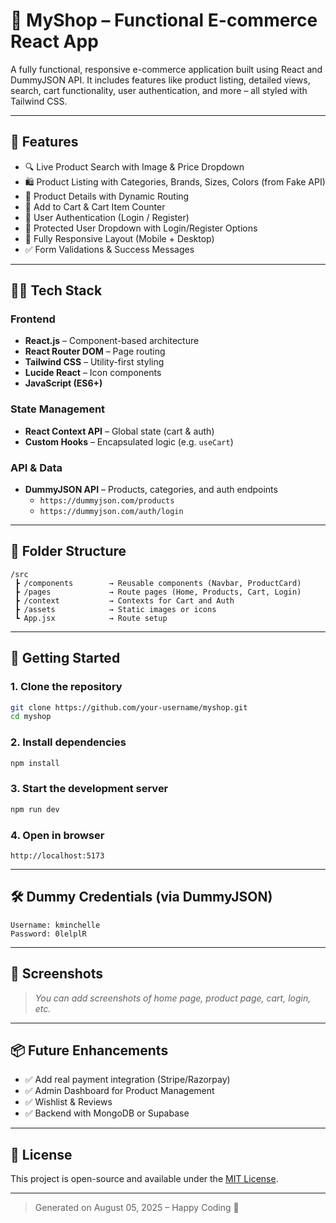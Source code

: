# 🛒 MyShop – Functional E-commerce React App

A fully functional, responsive e-commerce application built using React and DummyJSON API. It includes features like product listing, detailed views, search, cart functionality, user authentication, and more – all styled with Tailwind CSS.

---

## 📌 Features

- 🔍 Live Product Search with Image & Price Dropdown
- 🛍 Product Listing with Categories, Brands, Sizes, Colors (from Fake API)
- 🧾 Product Details with Dynamic Routing
- 🛒 Add to Cart & Cart Item Counter
- 👤 User Authentication (Login / Register)
- 🔐 Protected User Dropdown with Login/Register Options
- 📱 Fully Responsive Layout (Mobile + Desktop)
- ✅ Form Validations & Success Messages

---

## 🧑‍💻 Tech Stack

### Frontend
- **React.js** – Component-based architecture
- **React Router DOM** – Page routing
- **Tailwind CSS** – Utility-first styling
- **Lucide React** – Icon components
- **JavaScript (ES6+)**

### State Management
- **React Context API** – Global state (cart & auth)
- **Custom Hooks** – Encapsulated logic (e.g. `useCart`)

### API & Data
- **DummyJSON API** – Products, categories, and auth endpoints
  - `https://dummyjson.com/products`
  - `https://dummyjson.com/auth/login`

---

## 📁 Folder Structure

```
/src
 ┣ /components        → Reusable components (Navbar, ProductCard)
 ┣ /pages             → Route pages (Home, Products, Cart, Login)
 ┣ /context           → Contexts for Cart and Auth
 ┣ /assets            → Static images or icons
 ┗ App.jsx            → Route setup
```

---

## 🚀 Getting Started

### 1. Clone the repository

```bash
git clone https://github.com/your-username/myshop.git
cd myshop
```

### 2. Install dependencies

```bash
npm install
```

### 3. Start the development server

```bash
npm run dev
```

### 4. Open in browser

```
http://localhost:5173
```

---

## 🛠 Dummy Credentials (via DummyJSON)

```
Username: kminchelle
Password: 0lelplR
```

---

## 📸 Screenshots

> _You can add screenshots of home page, product page, cart, login, etc._

---

## 📦 Future Enhancements

- ✅ Add real payment integration (Stripe/Razorpay)
- ✅ Admin Dashboard for Product Management
- ✅ Wishlist & Reviews
- ✅ Backend with MongoDB or Supabase

---

## 📄 License

This project is open-source and available under the [MIT License](LICENSE).

---

> Generated on August 05, 2025 – Happy Coding 💙
